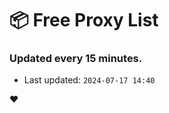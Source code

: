 # :package: Free Proxy List
### Updated every 15 minutes.

- Last updated: `2024-07-17 14:40`

:heart:
